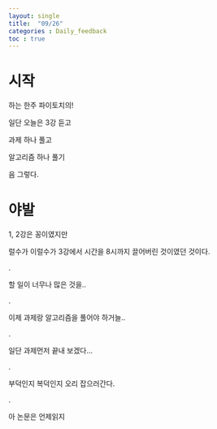```yaml
---
layout: single
title:  "09/26"
categories : Daily_feedback
toc : true
---
```




# 시작

하는 한주 파이토치의!



일단 오늘은 3강 듣고

과제 하나 풀고

알고리즘 하나 풀기



음 그렇다.



# 야발

1, 2강은 꽁이였지만

럴수가 이럴수가 3강에서 시간을 8시까지 끌어버린 것이였던 것이다.

.

할 일이 너무나 많은 것을..

.

이제 과제랑 알고리즘을 풀어야 하거늘..

.

일단 과제먼저 끝내 보겠다...

.

부덕인지 복덕인지 오리 잡으러간다.

.

아 논문은 언제읽지
